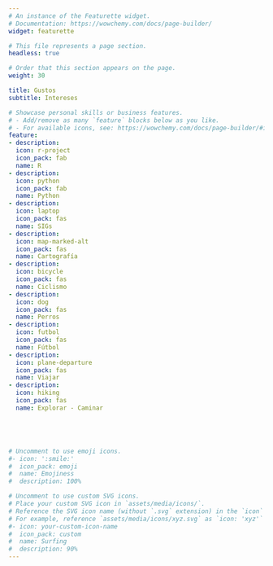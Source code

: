 ```yaml
---
# An instance of the Featurette widget.
# Documentation: https://wowchemy.com/docs/page-builder/
widget: featurette

# This file represents a page section.
headless: true

# Order that this section appears on the page.
weight: 30

title: Gustos
subtitle: Intereses

# Showcase personal skills or business features.
# - Add/remove as many `feature` blocks below as you like.
# - For available icons, see: https://wowchemy.com/docs/page-builder/#icons
feature:
- description:
  icon: r-project
  icon_pack: fab
  name: R
- description:
  icon: python
  icon_pack: fab
  name: Python
- description:
  icon: laptop
  icon_pack: fas
  name: SIGs
- description:
  icon: map-marked-alt
  icon_pack: fas
  name: Cartografía
- description:
  icon: bicycle
  icon_pack: fas
  name: Ciclismo
- description:
  icon: dog
  icon_pack: fas
  name: Perros
- description:
  icon: futbol
  icon_pack: fas
  name: Fútbol
- description:
  icon: plane-departure
  icon_pack: fas
  name: Viajar
- description:
  icon: hiking
  icon_pack: fas
  name: Explorar - Caminar





# Uncomment to use emoji icons.
#- icon: ':smile:'
#  icon_pack: emoji
#  name: Emojiness
#  description: 100% 

# Uncomment to use custom SVG icons.
# Place your custom SVG icon in `assets/media/icons/`.
# Reference the SVG icon name (without `.svg` extension) in the `icon` field.
# For example, reference `assets/media/icons/xyz.svg` as `icon: 'xyz'`
#- icon: your-custom-icon-name
#  icon_pack: custom
#  name: Surfing
#  description: 90%
---
```

